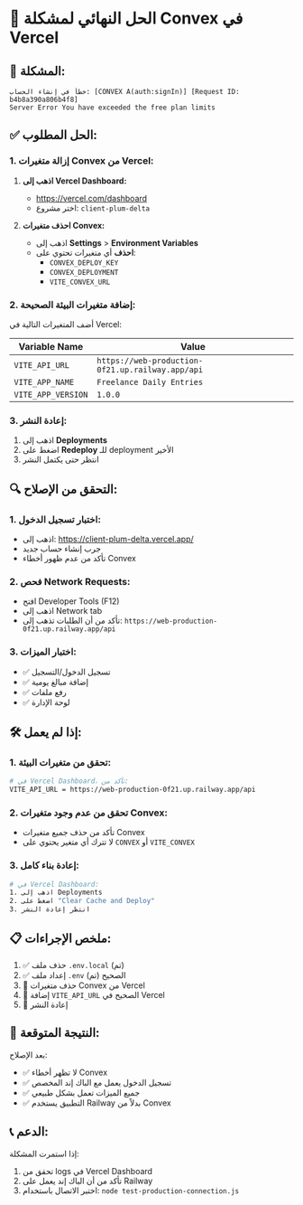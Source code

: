 # 🎯 الحل النهائي لمشكلة Convex في Vercel

## 🚨 المشكلة:

```
خطأ في إنشاء الحساب: [CONVEX A(auth:signIn)] [Request ID: b4b8a390a806b4f8]
Server Error You have exceeded the free plan limits
```

## ✅ الحل المطلوب:

### 1. إزالة متغيرات Convex من Vercel:

1. **اذهب إلى Vercel Dashboard:**

   - https://vercel.com/dashboard
   - اختر مشروع: `client-plum-delta`

2. **احذف متغيرات Convex:**
   - اذهب إلى **Settings** > **Environment Variables**
   - **احذف** أي متغيرات تحتوي على:
     - `CONVEX_DEPLOY_KEY`
     - `CONVEX_DEPLOYMENT`
     - `VITE_CONVEX_URL`

### 2. إضافة متغيرات البيئة الصحيحة:

أضف المتغيرات التالية في Vercel:

| Variable Name      | Value                                            |
| ------------------ | ------------------------------------------------ |
| `VITE_API_URL`     | `https://web-production-0f21.up.railway.app/api` |
| `VITE_APP_NAME`    | `Freelance Daily Entries`                        |
| `VITE_APP_VERSION` | `1.0.0`                                          |

### 3. إعادة النشر:

1. اذهب إلى **Deployments**
2. اضغط على **Redeploy** للـ deployment الأخير
3. انتظر حتى يكتمل النشر

## 🔍 التحقق من الإصلاح:

### 1. اختبار تسجيل الدخول:

- اذهب إلى: https://client-plum-delta.vercel.app/
- جرب إنشاء حساب جديد
- تأكد من عدم ظهور أخطاء Convex

### 2. فحص Network Requests:

- افتح Developer Tools (F12)
- اذهب إلى Network tab
- تأكد من أن الطلبات تذهب إلى: `https://web-production-0f21.up.railway.app/api`

### 3. اختبار الميزات:

- ✅ تسجيل الدخول/التسجيل
- ✅ إضافة مبالغ يومية
- ✅ رفع ملفات
- ✅ لوحة الإدارة

## 🛠️ إذا لم يعمل:

### 1. تحقق من متغيرات البيئة:

```bash
# في Vercel Dashboard، تأكد من:
VITE_API_URL = https://web-production-0f21.up.railway.app/api
```

### 2. تحقق من عدم وجود متغيرات Convex:

- تأكد من حذف جميع متغيرات Convex
- لا تترك أي متغير يحتوي على `CONVEX` أو `VITE_CONVEX`

### 3. إعادة بناء كامل:

```bash
# في Vercel Dashboard:
1. اذهب إلى Deployments
2. اضغط على "Clear Cache and Deploy"
3. انتظر إعادة النشر
```

## 📋 ملخص الإجراءات:

1. ✅ حذف ملف `.env.local` (تم)
2. ✅ إعداد ملف `.env` الصحيح (تم)
3. 🔄 حذف متغيرات Convex من Vercel
4. 🔄 إضافة `VITE_API_URL` الصحيح في Vercel
5. 🔄 إعادة النشر

## 🎯 النتيجة المتوقعة:

بعد الإصلاح:

- ✅ لا تظهر أخطاء Convex
- ✅ تسجيل الدخول يعمل مع الباك إند المخصص
- ✅ جميع الميزات تعمل بشكل طبيعي
- ✅ التطبيق يستخدم Railway بدلاً من Convex

## 📞 الدعم:

إذا استمرت المشكلة:

1. تحقق من logs في Vercel Dashboard
2. تأكد من أن الباك إند يعمل على Railway
3. اختبر الاتصال باستخدام: `node test-production-connection.js`
